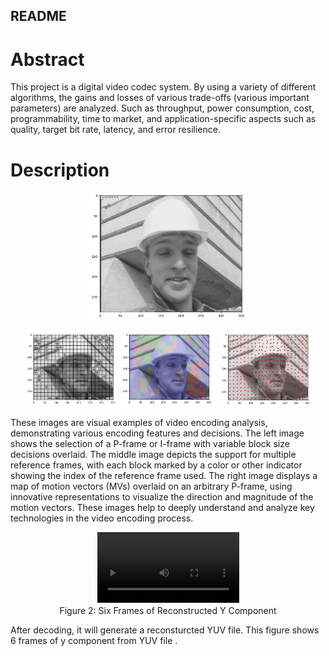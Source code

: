 ## README

# Abstract

This project is a digital video codec system. By using a variety of different algorithms, the gains and losses of various trade-offs (various important parameters) are analyzed. Such as throughput, power consumption, cost, programmability, time to market, and application-specific aspects such as quality, target bit rate, latency, and error resilience.

# Description
<p align="center">
<img src="original_picture.png" alt="Image 1" width="50%">
</p>
<p align="center">
  <img src="figure11.jpg" alt="Image 1" width="30%">
  <img src="figure12.jpg" alt="Image 2" width="30%">
  <img src="figure13.jpg" alt="Image 3" width="30%">
</p>

These images are visual examples of video encoding analysis, demonstrating various encoding features and decisions. The left image shows the selection of a P-frame or I-frame with variable block size decisions overlaid. The middle image depicts the support for multiple reference frames, with each block marked by a color or other indicator showing the index of the reference frame used. The right image displays a map of motion vectors (MVs) overlaid on an arbitrary P-frame, using innovative representations to visualize the direction and magnitude of the motion vectors. These images help to deeply understand and analyze key technologies in the video encoding process.

<div align="center">
  <video width="45%" controls>
    <source src="reconstructed_y_only_encoder.mp4" type="video/mp4">
    Your browser does not support the video tag.
  </video>
  <figcaption>Figure 2: Six Frames of Reconstructed Y Component</figcaption>
</div>

After decoding, it will generate a reconsturcted YUV file.  This figure shows 6 frames of y component from YUV file .




